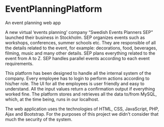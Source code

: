 # EventPlanningPlatform
An event planning web app

A new virtual ‘events planning’ company “Swedish Events Planners SEP” launched their business in Stockholm. SEP organizes events such as workshops, conferences, summer schools etc. They are responsible of all the details related to the event, for example: decorations, food, beverages, filming, music and many other details. SEP plans everything related to the event from A to Z. SEP handles parallel events according to each event requirements.

This platform has been designed to handle all the internal system of the company. Every employee has to login to perform actions according to his/her role. The UI for all the employees is user friendly and easy to understand. All the input values return a confirmation output if everything worked fine. The platform stores and retrieves all the data to/from MySQL, which, at the time being, runs in our localhost.

The web application uses the technologies of HTML, CSS, JavaScript, PHP, Ajax and Bootstrap. For the purposes of this project we didn't consider that much the security of the system.

